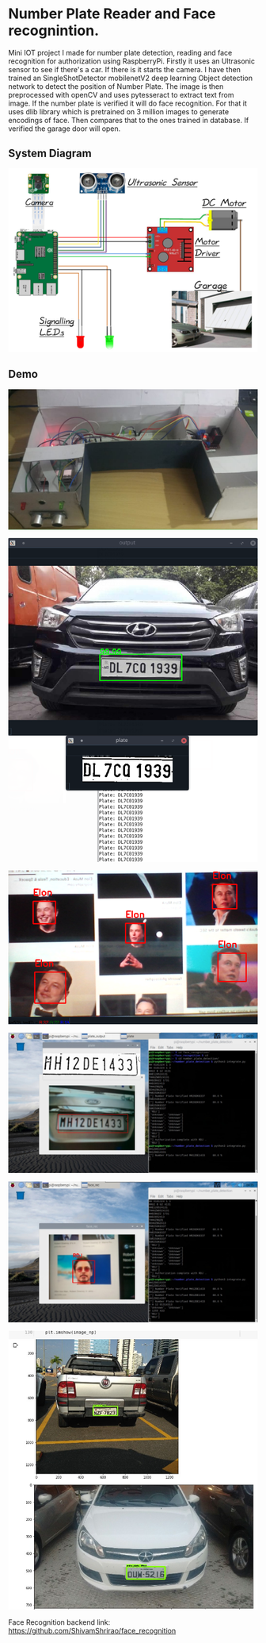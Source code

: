 # Number Plate Reader and Face recognintion.

Mini IOT project I made for number plate detection, reading and face recognition for authorization using RaspberryPi. Firstly it uses an Ultrasonic sensor to see if there's a car. If there is it starts the camera. I have then trained an SingleShotDetector mobilenetV2 deep learning Object detection network to detect the position of Number Plate. The image is then preprocessed with openCV and uses pytesseract to extract text from image. If the number plate is verified it will do face recognition. For that it uses dlib library which is pretrained on 3 million images to generate encodings of face. Then compares that to the ones trained in database. If verified the garage door will open.

## System Diagram

![System Diagram](/diagram.png)

## Demo

[![System Video](/project.jpeg)](https://www.youtube.com/watch?v=F_sAMYax1J0 "Click to watch video.")

![Plate Read](/num_plate_read.png)

![Face Recognition](/face_rec.png)

![Plate Read](/plate_sys.jpeg)

![Face Rec](/face_sys.jpeg)

![Plate detect](/plate_detect.jpeg)

Face Recognition backend link: https://github.com/ShivamShrirao/face_recognition